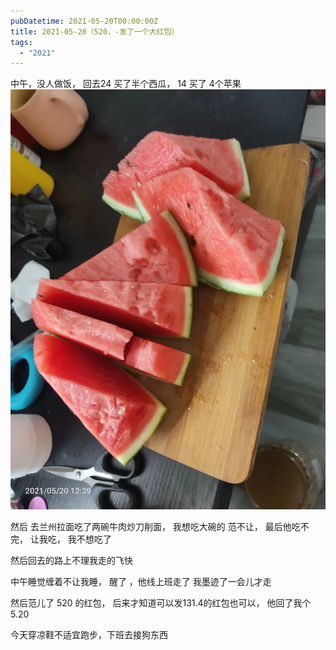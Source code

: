 ```yaml
---
pubDatetime: 2021-05-20T00:00:00Z
title: 2021-05-20（520，-发了一个大红包）
tags:
  - "2021"
---
```


中午，没人做饭， 回去24 买了半个西瓜， 14 买了 4个苹果
![](../../img/6904315-147b4fa3858edb83.jpg)

然后 去兰州拉面吃了两碗牛肉炒刀削面， 我想吃大碗的 范不让， 最后他吃不完， 让我吃， 我不想吃了

然后回去的路上不理我走的飞快

中午睡觉缠着不让我睡， 醒了 ，他线上班走了
我墨迹了一会儿才走

然后范儿了 520 的红包， 后来才知道可以发131.4的红包也可以， 他回了我个5.20

今天穿凉鞋不适宜跑步，下班去接狗东西
